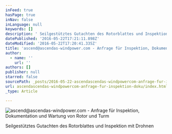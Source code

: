 ```yaml
---
inFeed: true
hasPage: true
inNav: false
inLanguage: null
keywords: []
description: ' Seilgestütztes Gutachten des Rotorblattes und Inspektion mit Drohnen '
datePublished: '2016-05-22T17:21:11.898Z'
dateModified: '2016-05-22T17:20:41.335Z'
title: 'ascend@ascendas-windpower.com - Anfrage für Inspektion, Dokumentation und Wartung von Rotor und Turm'
author:
  - name: ''
    url: ''
authors: []
publisher: null
starred: false
sourcePath: _posts/2016-05-22-ascendascendas-windpowercom-anfrage-fur-inspektion-doku.md
url: ascendascendas-windpowercom-anfrage-fur-inspektion-doku/index.html
_type: Article

---
```

![ascend@ascendas-windpower.com - Anfrage für Inspektion, Dokumentation und Wartung von Rotor und Turm](https://the-grid-user-content.s3-us-west-2.amazonaws.com/e446e9d6-6832-4473-910c-7a52db622403.jpg)

Seilgestütztes Gutachten des Rotorblattes und Inspektion mit Drohnen